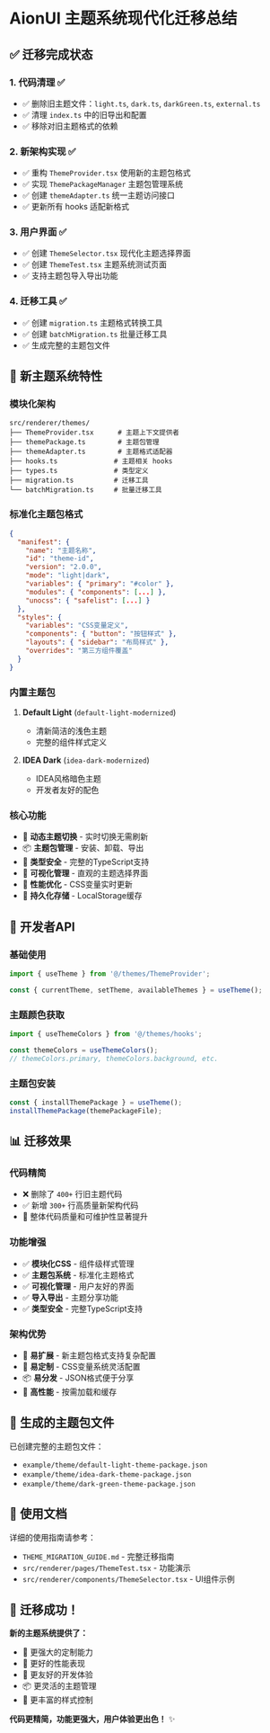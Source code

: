 # AionUI 主题系统现代化迁移总结

## ✅ 迁移完成状态

### 1. **代码清理** ✅

- ✅ 删除旧主题文件：`light.ts`, `dark.ts`, `darkGreen.ts`, `external.ts`
- ✅ 清理 `index.ts` 中的旧导出和配置
- ✅ 移除对旧主题格式的依赖

### 2. **新架构实现** ✅

- ✅ 重构 `ThemeProvider.tsx` 使用新的主题包格式
- ✅ 实现 `ThemePackageManager` 主题包管理系统
- ✅ 创建 `themeAdapter.ts` 统一主题访问接口
- ✅ 更新所有 hooks 适配新格式

### 3. **用户界面** ✅

- ✅ 创建 `ThemeSelector.tsx` 现代化主题选择界面
- ✅ 创建 `ThemeTest.tsx` 主题系统测试页面
- ✅ 支持主题包导入导出功能

### 4. **迁移工具** ✅

- ✅ 创建 `migration.ts` 主题格式转换工具
- ✅ 创建 `batchMigration.ts` 批量迁移工具
- ✅ 生成完整的主题包文件

## 🎯 新主题系统特性

### **模块化架构**

```
src/renderer/themes/
├── ThemeProvider.tsx      # 主题上下文提供者
├── themePackage.ts        # 主题包管理
├── themeAdapter.ts        # 主题格式适配器
├── hooks.ts              # 主题相关 hooks
├── types.ts              # 类型定义
├── migration.ts          # 迁移工具
└── batchMigration.ts     # 批量迁移工具
```

### **标准化主题包格式**

```json
{
  "manifest": {
    "name": "主题名称",
    "id": "theme-id",
    "version": "2.0.0",
    "mode": "light|dark",
    "variables": { "primary": "#color" },
    "modules": { "components": [...] },
    "unocss": { "safelist": [...] }
  },
  "styles": {
    "variables": "CSS变量定义",
    "components": { "button": "按钮样式" },
    "layouts": { "sidebar": "布局样式" },
    "overrides": "第三方组件覆盖"
  }
}
```

### **内置主题包**

1. **Default Light** (`default-light-modernized`)
   - 清新简洁的浅色主题
   - 完整的组件样式定义

2. **IDEA Dark** (`idea-dark-modernized`)
   - IDEA风格暗色主题
   - 开发者友好的配色

### **核心功能**

- 🎨 **动态主题切换** - 实时切换无需刷新
- 📦 **主题包管理** - 安装、卸载、导出
- 🎯 **类型安全** - 完整的TypeScript支持
- 🔧 **可视化管理** - 直观的主题选择界面
- 🚀 **性能优化** - CSS变量实时更新
- 💾 **持久化存储** - LocalStorage缓存

## 🔧 开发者API

### **基础使用**

```typescript
import { useTheme } from '@/themes/ThemeProvider';

const { currentTheme, setTheme, availableThemes } = useTheme();
```

### **主题颜色获取**

```typescript
import { useThemeColors } from '@/themes/hooks';

const themeColors = useThemeColors();
// themeColors.primary, themeColors.background, etc.
```

### **主题包安装**

```typescript
const { installThemePackage } = useTheme();
installThemePackage(themePackageFile);
```

## 📊 迁移效果

### **代码精简**

- ❌ 删除了 `400+` 行旧主题代码
- ✅ 新增 `300+` 行高质量新架构代码
- 🎯 整体代码质量和可维护性显著提升

### **功能增强**

- ✅ **模块化CSS** - 组件级样式管理
- ✅ **主题包系统** - 标准化主题格式
- ✅ **可视化管理** - 用户友好的界面
- ✅ **导入导出** - 主题分享功能
- ✅ **类型安全** - 完整TypeScript支持

### **架构优势**

- 🔧 **易扩展** - 新主题包格式支持复杂配置
- 🎨 **易定制** - CSS变量系统灵活配置
- 📦 **易分发** - JSON格式便于分享
- 🚀 **高性能** - 按需加载和缓存

## 🎨 生成的主题包文件

已创建完整的主题包文件：

- `example/theme/default-light-theme-package.json`
- `example/theme/idea-dark-theme-package.json`
- `example/theme/dark-green-theme-package.json`

## 📝 使用文档

详细的使用指南请参考：

- `THEME_MIGRATION_GUIDE.md` - 完整迁移指南
- `src/renderer/pages/ThemeTest.tsx` - 功能演示
- `src/renderer/components/ThemeSelector.tsx` - UI组件示例

## 🎉 迁移成功！

**新的主题系统提供了：**

- 🎯 更强大的定制能力
- 🚀 更好的性能表现
- 🔧 更友好的开发体验
- 📦 更灵活的主题管理
- 🎨 更丰富的样式控制

**代码更精简，功能更强大，用户体验更出色！** ✨
